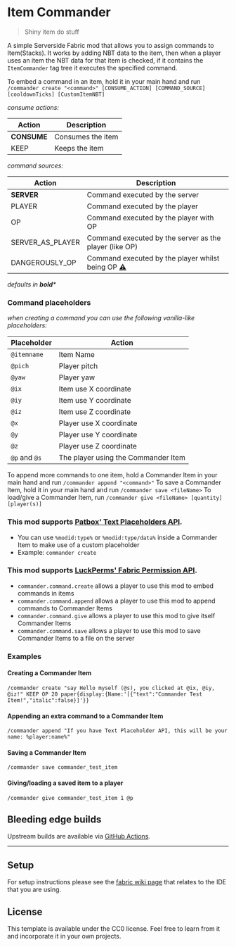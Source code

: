 # Item Commander
> Shiny item do stuff

A simple Serverside Fabric mod that allows you to assign commands to Item(Stacks).
It works by adding NBT data to the item, then when a player uses an item the NBT data for that item is checked, if it contains the `ItemCommander` tag tree it executes the specified command.

To embed a command in an item, hold it in your main hand and run `/commander create "<command>" [CONSUME_ACTION] [COMMAND_SOURCE] [cooldownTicks] [CustomItemNBT]`

_consume actions:_

| Action      | Description       |
|-------------|-------------------|
| **CONSUME** | Consumes the item |
| KEEP        | Keeps the item    |

_command sources:_

| Action           | Description                                                                                                                                                                    |
|------------------|--------------------------------------------------------------------------------------------------------------------------------------------------------------------------------|
| **SERVER**       | Command executed by the server                                                                                                                                                 |
| PLAYER           | Command executed by the player                                                                                                                                                 |
| OP               | Command executed by the player with OP                                                                                                                                         |
| SERVER_AS_PLAYER | Command executed by the server as the player (like OP)                                                                                                                         |
| DANGEROUSLY_OP   | Command executed by the player whilst being OP [⚠️](https://github.com/CamperSamu/ItemCommander/ "THIS CONTEXT CAN BE DANGEROUS AND MIGHT LEAD TO EXPLOITS, USE WITH CAUTION") |

_defaults in **bold***_

### Command placeholders
_when creating a command you can use the following vanilla-like placeholders:_

| Placeholder   | Action                              |
|---------------|-------------------------------------|
| `@itemname`   | Item Name                           |
| `@pich`       | Player pitch                        |
| `@yaw`        | Player yaw                          |
| `@ix`         | Item use X coordinate               |
| `@iy`         | Item use Y coordinate               |
| `@iz`         | Item use Z coordinate               |
| `@x`          | Player use X coordinate             |
| `@y`          | Player use Y coordinate             |
| `@z`          | Player use Z coordinate             |
| `@p` and `@s` | The player using the Commander Item |

To append more commands to one item, hold a Commander Item in your main hand and run `/commander append "<command>"`
To save a Commander Item, hold it in your main hand and run `/commander save <fileName>`
To load/give a Commander Item, run `/commander give <fileName> [quantity] [player(s)]`

### This mod supports [Patbox' Text Placeholders API](https://pb4.eu/#placeholder-api).
- You can use `%modid:type%` or `%modid:type/data%` inside a Commander Item to make use of a custom placeholder
- Example: `commander create `

### This mod supports [LuckPerms' Fabric Permission API](https://luckperms.net/).
- `commander.command.create` allows a player to use this mod to embed commands in items
- `commander.command.append` allows a player to use this mod to append commands to Commander Items
- `commander.command.give` allows a player to use this mod to give itself Commander Items
- `commander.command.save` allows a player to use this mod to save Commander Items to a file on the server

### Examples
#### Creating a Commander Item
```mcfunction
/commander create "say Hello myself (@s), you clicked at @ix, @iy, @iz!" KEEP OP 20 paper{display:{Name:'[{"text":"Commander Test Item!","italic":false}]'}}
```
#### Appending an extra command to a Commander Item
```mcfunction
/commander append "If you have Text Placeholder API, this will be your name: %player:name%"
```
#### Saving a Commander Item
```mcfunction
/commander save commander_test_item 
```
#### Giving/loading a saved item to a player
```mcfunction
/commander give commander_test_item 1 @p
```

## Bleeding edge builds
Upstream builds are available via [GitHub Actions](https://github.com/CamperSamu/ItemCommander/actions).

___

## Setup

For setup instructions please see the [fabric wiki page](https://fabricmc.net/wiki/tutorial:setup) that relates to the IDE that you are using.

## License

This template is available under the CC0 license. Feel free to learn from it and incorporate it in your own projects.
